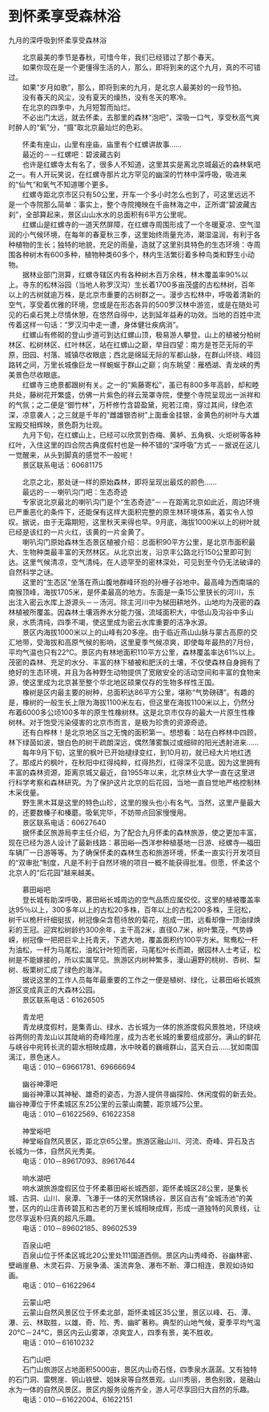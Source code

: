 # 到怀柔享受森林浴  
  
九月的深呼吸到怀柔享受森林浴  
  
&emsp;&emsp;北京最美的季节是春秋，可惜今年，我们已经错过了那个春天。   
&emsp;&emsp;如果你现在是一个更懂得生活的人，那么，即将到来的这个九月，真的不可错过。   
&emsp;&emsp;如果“岁月如歌”，那么，即将到来的九月，是北京人最美妙的一段节拍。   
&emsp;&emsp;没有春天的风尘，没有夏天的燥热，没有冬天的寒冷。   
&emsp;&emsp;在北京的四季中，九月短暂而灿烂。   
&emsp;&emsp;不必出门太远，就去怀柔，去那里的森林“泡吧”，深吸一口气，享受秋高气爽时醉人的“氧”分，“摄”取北京最灿烂的色彩。   
  
&emsp;&emsp;怀柔有座山，山里有座庙，庙里有个红螺讲故事……  
&emsp;&emsp;最近的－－红螺吧：碧波藏古刹  
&emsp;&emsp;也许是红螺寺太有名了，很多人不知道，这里其实是离北京城最近的森林氧吧之一。有人开玩笑说，在红螺寺那片北方罕见的幽深的竹林中深呼吸，吸进来的“仙气”和氧气不知道哪个更多。   
&emsp;&emsp;红螺寺距北京市区只有50公里，开车一个多小时怎么也到了，可这里远远不是一个寺院那么简单：事实上，整个寺院掩映在千亩林海之中，正所谓“碧波藏古刹”，全部算起来，景区山山水水的总面积有6平方公里呢。   
&emsp;&emsp;红螺山是红螺寺的一道天然屏障，在红螺寺周围形成了一个冬暖夏凉、空气湿润的小气候环境，在每年的春夏秋三季，这里始终雨量充沛，潮湿温润，有利于各种植物的生长；独特的地貌，充足的雨量，造就了这里别具特色的生态环境：寺周围各种树木有600多种，植物种类60多个，林内生活繁衍着多种鸟类和野生小动物。   
&emsp;&emsp;据林业部门测算，红螺寺辖区内有各种树木百万余株，林木覆盖率90%以上。寺东的松林浴园（当地人称罗汉沟）生长着1700多亩茂盛的古松林树，百年以上的古树就逾万株，是北京市重要的古树群之一。漫步古松林中，呼吸着清新的空气，享受着优雅的环境，您或是在形态各异的500罗汉林中游览，或是在随处可见的石桌石凳上尽情休憩，在悠然自得中，达到延年益寿的功效。当地的百姓中流传着这样一句话：“罗汉沟中走一遭，身体健壮疾病消”。   
&emsp;&emsp;红螺山有修砌的登山步道可到达红螺山顶，极易游人攀登。山上的植被分柏树林区、松树林区、红叶林区，站在红螺山之巅，举目四望：南方是苍茫无际的平原，田园、村落、城镇尽收眼底；西北是绵延无际的军都山脉，在群山环绕、峰回路转之间，万里长城像巨龙一样蜿蜒于群山之巅；向东眺望：雁栖湖、青龙峡的秀美景色尽收眼底。   
&emsp;&emsp;红螺寺三绝景都跟树有关。之一的“紫藤寄松”，虽已有800多年高龄，却和睦共处，藤树花开繁盛，仿佛一片紫色的祥云笼罩寺院，使整个寺院呈现出一派祥和的气氛；之二便是“御竹林”，万杆修竹含碧盈黛，宛若江南，穿过其间，绿色浓深，凉意袭人；之三就是千年的“雌雄银杏树”上面垂金挂银，金黄色的树叶与大雄宝殿交相辉映，景色蔚为壮观。   
&emsp;&emsp;九月下旬，在红螺山上，已经可以欣赏到杏梅、黄栌、五角枫、火炬树等各种红叶，入住这里的四合院古典度假村也是一种不错的“深呼吸”方式－－据说在这儿一觉醒来，从头到脚真的感觉不一般呢！  
&emsp;&emsp;景区联系电话：60681175  
  
&emsp;&emsp;北京之北，那处谜一样的原始森林，即将呈现出最炫的颜色……  
&emsp;&emsp;最远的－－喇叭沟门吧：生态奇迹  
&emsp;&emsp;专家说北京最北的喇叭沟门是个“生态奇迹”－－在距离北京如此近，周边环境已严重恶化的条件下，还能保有这样大面积完整的原生林环境体系，着实令人惊叹。据说，由于无霜期短，这里秋天来得也早。9月底，海拔1000米以上的树叶就已经是该红的一片火红，该黄的一片金黄了。   
&emsp;&emsp;喇叭沟门原始森林生态景区植被介绍：总面积90平方公里，是北京市面积最大、生物种类最丰富的天然林区。从北京出发，沿京丰公路北行150公里即可到达。这里气候清凉，空气清纯，在人迹罕至的密林深处，可见到至今仍无法破译的自然科学之谜。   
&emsp;&emsp;这里的“生态区”坐落在燕山腹地群峰环抱的孙栅子谷地中。最高峰为西南端的南猴顶峰，海拔1705米，是怀柔最高的地方。东面是一条15公里狭长的河川，东出注入密云水库上游源头－－汤河。除主河川中为梯田耕地外，山地均为茂密的森林植被所覆盖。因森林土壤涵养水分能力强，流域面积大，中低山及沟谷中多山泉，水质清纯，四季不竭，使这里成为密云水库重要的洁净水源。   
&emsp;&emsp;景区内海拔1000米以上的山峰有20多座。由于临近燕山山脉与蒙古高原的交汇地带，受海拔和高原气候的影响，这里夏季气候凉爽，即使每年最热的7月份，平均气温也只有22℃。景区内有林地面积110平方公里，森林覆盖率达61%以上。茂密的森林、充足的水分、丰富的林下植被和肥沃的土壤，不仅使森林自身拥有了绝好的生态环境，并且为各种野生动物提供了宽敞安全的活动空间和丰富的食物来源，使这里成为北京甚至整个华北地区硕果仅存的生物多样性王国。   
&emsp;&emsp;橡树是区内最主要的树种，总面积达86平方公里，堪称“气势磅礴”。有趣的是，橡树的一般生长上限为海拔1100米左右，但这里在海拔1100米以上，仍然分布着6000多公顷100多年的原生性橡树林。这是北京市仅存的最大一片原生性橡树林。对于饱受污染侵害的北京市而言，是极为珍贵的资源奇迹。   
&emsp;&emsp;还有白桦林！是北京地区当之无愧的面积第一。想想看：站在白桦林中四顾，林下绿茵如波，银白色的树干疏朗深远，偶然薄雾飘过或细碎的阳光透射进来……  
&emsp;&emsp;每年9月下旬，这里的枫叶已开始褪绿变红，到10月初，就已经大片地红透了。那成片的枫叶，在秋阳中红得纯粹，红得热烈，红得深不见底。因为这里拥有丰富的森林资源，距离京城又最近，自1955年以来，北京林业大学一直在这里进行科学考察和森林研究。为了保护这片北京的后花园，当地一直自觉地严格控制林木采伐量。   
&emsp;&emsp;野生黑木耳是这里的特色山珍，这里的猴头也小有名气。当然，这里产量最大的，还要数榛子和榛蘑。吸氧完毕，不妨带点回家慢慢用。   
&emsp;&emsp;景区联系电话：60627640  
&emsp;&emsp;据怀柔区旅游局李主任介绍，为了配合九月怀柔的森林旅游，使之更加丰富，现在已经为游人设计了最新线路：慕田峪—西洋参种植基地一日游、经螺寺—福田车辆厂一日游等等。为了确保怀柔的森林生态和旅游环境，怀柔一直实行开发项目的“双审批”制度，凡是不利于自然环境的项目一概不能获得批准。但愿，怀柔这个北京人的“后花园”越来越美。   
  
&emsp;&emsp;慕田峪吧  
&emsp;&emsp;登长城有助深呼吸，慕田峪长城周边的空气品质应属佼佼。这里的植被覆盖率达95％以上，300多年以上的古松20多株，百年以上的古松200多株，王冠松，树干以桅杆纤细挺拔，树冠像朵含苞待放的菊花，抱成一团，远看却像一顶油绿焕彩的王冠。迎宾松树龄约300余年，主干高2米，直径0.7米，树叶繁茂，气势峥嵘，树冠像一把把巨伞上托青天，下遮大地，覆盖面积约100平方米。鸳鸯松一杆为油松，一杆为马尾松，油松针叶短而密，马尾松叶长而疏，据园林人士考证，松树是不能嫁接的，所以实属罕见。旅游区内树种繁多，漫山遍野的桃树、杏树、梨树、板栗树汇成了绿色的海洋。   
&emsp;&emsp;据说这里的工作人员每年最重要的工作之一便是植树、绿化，让慕田峪长城旅游区变成真正的大森林公园。   
&emsp;&emsp;景区联系电话：61626505  
  
&emsp;&emsp;青龙吧  
&emsp;&emsp;青龙峡度假村，是集青山、绿水、古长城为一体的旅游度假风景胜地，环绕峡谷两侧的青龙山以其陡峭的奇峰险崖，成为古老长城的重要组成部分。满山的鲜花与峡谷中宛转长流的碧水相映成趣，水中映着的巍峨群山，蓝天白云……犹如南国漓江，景色迷人。   
&emsp;&emsp;电话：010－69661781、69666694  
  
&emsp;&emsp;幽谷神潭吧  
&emsp;&emsp;幽谷神潭以其神秘、雄奇的姿态，为游人提供寻幽探险、休闲度假的新去处。幽谷神潭位于怀柔城区东25公里的云蒙山南麓，距京城75公里。   
&emsp;&emsp;电话：010－61622569、61622358  
  
&emsp;&emsp;神堂峪吧  
&emsp;&emsp;神堂峪自然风景区，距北京65公里。旅游区融山川、河流、奇峰、异石及古长城为一体，自然风光秀美。   
&emsp;&emsp;电话：010－89617093、89617644  
  
&emsp;&emsp;响水湖吧  
&emsp;&emsp;响水湖旅游度假区位于怀柔慕田峪长城西部，距怀柔城区28公里，是集长城、古洞、山川、泉潭、飞瀑于一体的天然锦绣谷，景区自古有“金城汤池”的美誉，区内的山庄青砖碧瓦和古老的万里长城相映成辉，形成一道独特的风景线，让您尽享返朴归真的超凡乐趣。   
&emsp;&emsp;电话：010－89602185、89602539  
  
&emsp;&emsp;百泉山吧  
&emsp;&emsp;百泉山位于怀柔区城北20公里处111国道西侧。景区内山秀峰奇、谷幽林密、壁峭崖悬、木灵石异、万泉争涌、溪流奔急、瀑布不断、潭口相连，景观如诗如画。   
&emsp;&emsp;电话：010－61622964  
  
&emsp;&emsp;云蒙山吧  
&emsp;&emsp;云蒙山自然风景区位于怀柔北部，距怀柔城区35公里，景区以峰、石、潭、瀑、云、林取胜，以雄、奇、险、秀、幽旷著称。典型的山地气候，夏季平均气温20℃－24℃，景区内云山雾罩，凉爽宜人，四季有景，美不胜收。   
&emsp;&emsp;电话：010－61610232  
  
&emsp;&emsp;石门山吧  
&emsp;&emsp;石门山旅游区占地面积5000亩，景区内山奇石怪，四季泉水潺潺。又有独特的石门洞、雷劈崖、铜山铁壁、姐妹泉等自然景观。山川秀丽，景色别致，是融山水为一体的自然风景区。景区内服务设施齐全，游人可尽享回归大自然的乐趣。   
&emsp;&emsp;电话：010－61622004、61622151